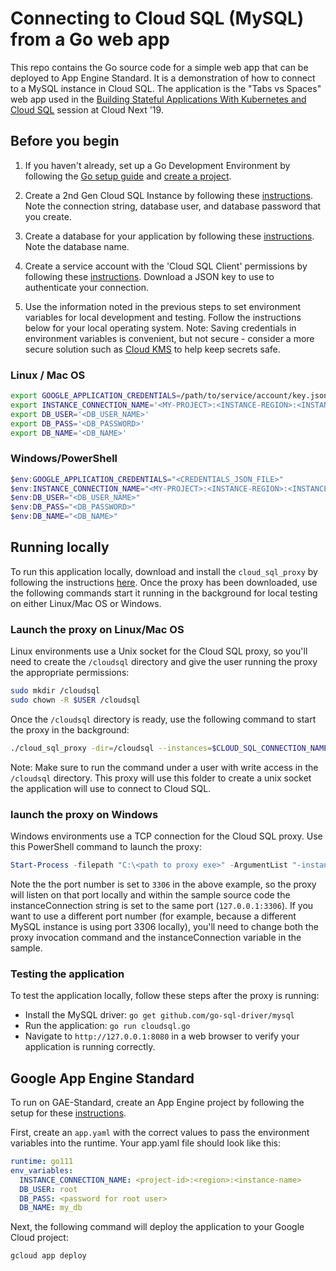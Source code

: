 # Connecting to Cloud SQL (MySQL) from a Go web app

This repo contains the Go source code for a simple web app that can be deployed to App Engine Standard. It is a demonstration of how to connect to a MySQL instance in Cloud SQL. The application is the "Tabs vs Spaces" web app used in the [Building Stateful Applications With Kubernetes and Cloud SQL](https://www.youtube.com/watch?v=qVgzP3PsXFw&t=1833s) session at Cloud Next '19.

## Before you begin

1. If you haven't already, set up a Go Development Environment by following the [Go setup guide](https://cloud.google.com/go/docs/setup) and 
[create a project](https://cloud.google.com/resource-manager/docs/creating-managing-projects#creating_a_project).

1. Create a 2nd Gen Cloud SQL Instance by following these 
[instructions](https://cloud.google.com/sql/docs/mysql/create-instance). Note the connection string,
database user, and database password that you create.

1. Create a database for your application by following these 
[instructions](https://cloud.google.com/sql/docs/mysql/create-manage-databases). Note the database
name. 

1. Create a service account with the 'Cloud SQL Client' permissions by following these 
[instructions](https://cloud.google.com/sql/docs/mysql/connect-external-app#4_if_required_by_your_authentication_method_create_a_service_account).
Download a JSON key to use to authenticate your connection. 

1. Use the information noted in the previous steps to set environment variables for local development and testing. Follow the instructions below for your local operating system. Note: Saving credentials in environment variables is convenient, but not secure - consider a more
secure solution such as [Cloud KMS](https://cloud.google.com/kms/) to help keep secrets safe.

### Linux / Mac OS
```bash
export GOOGLE_APPLICATION_CREDENTIALS=/path/to/service/account/key.json
export INSTANCE_CONNECTION_NAME='<MY-PROJECT>:<INSTANCE-REGION>:<INSTANCE-NAME>'
export DB_USER='<DB_USER_NAME>'
export DB_PASS='<DB_PASSWORD>'
export DB_NAME='<DB_NAME>'
```

### Windows/PowerShell
```powershell
$env:GOOGLE_APPLICATION_CREDENTIALS="<CREDENTIALS_JSON_FILE>"
$env:INSTANCE_CONNECTION_NAME="<MY-PROJECT>:<INSTANCE-REGION>:<INSTANCE-NAME>"
$env:DB_USER="<DB_USER_NAME>"
$env:DB_PASS="<DB_PASSWORD>"
$env:DB_NAME="<DB_NAME>"
```

## Running locally

To run this application locally, download and install the `cloud_sql_proxy` by
following the instructions
[here](https://cloud.google.com/sql/docs/mysql/sql-proxy#install). Once the
proxy has been downloaded, use the following commands start it running in the background for local testing on either Linux/Mac OS or Windows.

### Launch the proxy on Linux/Mac OS

Linux environments use a Unix socket for the Cloud SQL proxy, so you'll need to create the `/cloudsql`
directory and give the user running the proxy the appropriate permissions:
```bash
sudo mkdir /cloudsql
sudo chown -R $USER /cloudsql
```

Once the `/cloudsql` directory is ready, use the following command to start the proxy in the
background:
```bash
./cloud_sql_proxy -dir=/cloudsql --instances=$CLOUD_SQL_CONNECTION_NAME --credential_file=$GOOGLE_APPLICATION_CREDENTIALS
```
Note: Make sure to run the command under a user with write access in the 
`/cloudsql` directory. This proxy will use this folder to create a unix socket
the application will use to connect to Cloud SQL. 

### launch the proxy on Windows

Windows environments use a TCP connection for the Cloud SQL proxy. Use this PowerShell command to launch the proxy:

```powershell
Start-Process -filepath "C:\<path to proxy exe>" -ArgumentList "-instances=<project-id>:<region>:<instance-name>=tcp:3306"
```

Note the the port number is set to ```3306``` in the above example, so the proxy will listen on that port locally and within the sample source code the instanceConnection string is set to the same port (```127.0.0.1:3306```). If you want to use a different port number (for example, because a different MySQL instance is using port 3306 locally), you'll need to change both the proxy invocation command and the instanceConnection variable in the sample.

### Testing the application

To test the application locally, follow these steps after the proxy is running:

* Install the MySQL driver: `go get github.com/go-sql-driver/mysql`
* Run the application: `go run cloudsql.go`
* Navigate to `http://127.0.0.1:8080` in a web browser to verify your application is running correctly.

## Google App Engine Standard

To run on GAE-Standard, create an App Engine project by following the setup for these 
[instructions](https://cloud.google.com/appengine/docs/standard/python3/quickstart#before-you-begin).

First, create an `app.yaml` with the correct values to pass the environment 
variables into the runtime. Your app.yaml file should look like this:

```yaml
runtime: go111
env_variables:
  INSTANCE_CONNECTION_NAME: <project-id>:<region>:<instance-name>
  DB_USER: root
  DB_PASS: <password for root user>
  DB_NAME: my_db
```

Next, the following command will deploy the application to your Google Cloud project:
```bash
gcloud app deploy
```
